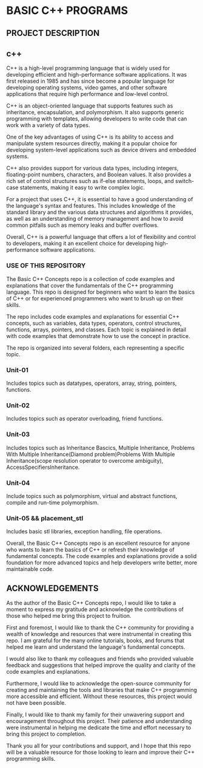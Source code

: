 
# BASIC C++ PROGRAMS

## PROJECT DESCRIPTION

## c++

C++ is a high-level programming language that is widely used for developing efficient and high-performance software applications. It was first released in 1985 and has since become a popular language for developing operating systems, video games, and other software applications that require high performance and low-level control.

C++ is an object-oriented language that supports features such as inheritance, encapsulation, and polymorphism. It also supports generic programming with templates, allowing developers to write code that can work with a variety of data types.

One of the key advantages of using C++ is its ability to access and manipulate system resources directly, making it a popular choice for developing system-level applications such as device drivers and embedded systems.

C++ also provides support for various data types, including integers, floating-point numbers, characters, and Boolean values. It also provides a rich set of control structures such as if-else statements, loops, and switch-case statements, making it easy to write complex logic.

For a project that uses C++, it is essential to have a good understanding of the language's syntax and features. This includes knowledge of the standard library and the various data structures and algorithms it provides, as well as an understanding of memory management and how to avoid common pitfalls such as memory leaks and buffer overflows.

Overall, C++ is a powerful language that offers a lot of flexibility and control to developers, making it an excellent choice for developing high-performance software applications.

### USE OF THIS REPOSITORY

The Basic C++ Concepts repo is a collection of code examples and explanations that cover the fundamentals of the C++ programming language. This repo is designed for beginners who want to learn the basics of C++ or for experienced programmers who want to brush up on their skills.

The repo includes code examples and explanations for essential C++ concepts, such as variables, data types, operators, control structures, functions, arrays, pointers, and classes. Each topic is explained in detail with code examples that demonstrate how to use the concept in practice.

The repo is organized into several folders, each representing a specific topic. 

### Unit-01
Includes topics such as datatypes, operators, array, string, pointers, functions.

### Unit-02
Includes topics such as operator overloading, friend functions.

### Unit-03
Includes topics such as Inheritance Bascics, Multiple Inheritance, Problems With Multiple Inheritance(Diamond problem)Problems With Multiple Inheritance(scope resolution operator to overcome ambiguity), AccessSpecifiersInheritance.

### Unit-04
Include topics such as polymorphism, virtual and abstract functions, compile and run-time polymorphism.

### Unit-05 && placement_stl
Includes basic stl libraries, exception handling, file operations.

Overall, the Basic C++ Concepts repo is an excellent resource for anyone who wants to learn the basics of C++ or refresh their knowledge of fundamental concepts. The code examples and explanations provide a solid foundation for more advanced topics and help developers write better, more maintainable code.

## ACKNOWLEDGEMENTS


As the author of the Basic C++ Concepts repo, I would like to take a moment to express my gratitude and acknowledge the contributions of those who helped me bring this project to fruition.

First and foremost, I would like to thank the C++ community for providing a wealth of knowledge and resources that were instrumental in creating this repo. I am grateful for the many online tutorials, books, and forums that helped me learn and understand the language's fundamental concepts.

I would also like to thank my colleagues and friends who provided valuable feedback and suggestions that helped improve the quality and clarity of the code examples and explanations.

Furthermore, I would like to acknowledge the open-source community for creating and maintaining the tools and libraries that make C++ programming more accessible and efficient. Without these resources, this project would not have been possible.

Finally, I would like to thank my family for their unwavering support and encouragement throughout this project. Their patience and understanding were instrumental in helping me dedicate the time and effort necessary to bring this project to completion.

Thank you all for your contributions and support, and I hope that this repo will be a valuable resource for those looking to learn and improve their C++ programming skills.

